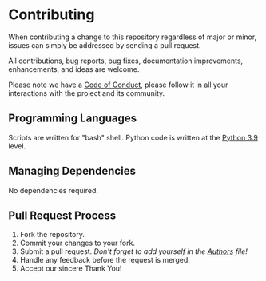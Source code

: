# Contributing

When contributing a change to this repository regardless of major or minor, issues can simply
be addressed by sending a pull request.

All contributions, bug reports, bug fixes, documentation improvements, enhancements, and ideas are welcome.


Please note we have a [Code of Conduct](#CODE_OF_CONDUCT.md), please follow it in
all your interactions with the project and its community.


## Programming Languages

Scripts are written for "bash" shell.
Python code is written at the [Python 3.9](https://docs.python.org/3.9/) level.

## Managing Dependencies

No dependencies required.


## Pull Request Process

1. Fork the repository.
2. Commit your changes to your fork.
3. Submit a pull request. _Don't forget to add yourself in the [Authors](Authors) file!_
4. Handle any feedback before the request is merged.
5. Accept our sincere Thank You!
